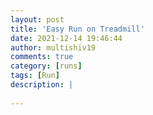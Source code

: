 ```yaml
---
layout: post
title: 'Easy Run on Treadmill'
date: 2021-12-14 19:46:44
author: multishiv19
comments: true
category: [runs]
tags: [Run]
description: |
    
---
```





<div width='100%' class='strava-embed-placeholder' data-embed-type='activity' data-embed-id='6381559072'></div>
<script src='https://strava-embeds.com/embed.js'></script>
